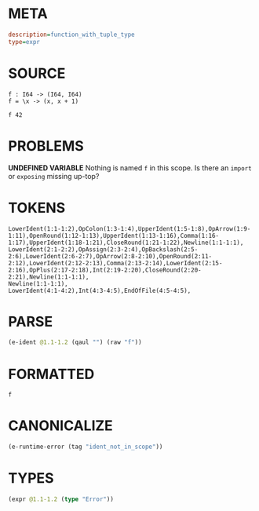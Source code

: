 # META
~~~ini
description=function_with_tuple_type
type=expr
~~~
# SOURCE
~~~roc
f : I64 -> (I64, I64)
f = \x -> (x, x + 1)

f 42
~~~
# PROBLEMS
**UNDEFINED VARIABLE**
Nothing is named `f` in this scope.
Is there an `import` or `exposing` missing up-top?

# TOKENS
~~~zig
LowerIdent(1:1-1:2),OpColon(1:3-1:4),UpperIdent(1:5-1:8),OpArrow(1:9-1:11),OpenRound(1:12-1:13),UpperIdent(1:13-1:16),Comma(1:16-1:17),UpperIdent(1:18-1:21),CloseRound(1:21-1:22),Newline(1:1-1:1),
LowerIdent(2:1-2:2),OpAssign(2:3-2:4),OpBackslash(2:5-2:6),LowerIdent(2:6-2:7),OpArrow(2:8-2:10),OpenRound(2:11-2:12),LowerIdent(2:12-2:13),Comma(2:13-2:14),LowerIdent(2:15-2:16),OpPlus(2:17-2:18),Int(2:19-2:20),CloseRound(2:20-2:21),Newline(1:1-1:1),
Newline(1:1-1:1),
LowerIdent(4:1-4:2),Int(4:3-4:5),EndOfFile(4:5-4:5),
~~~
# PARSE
~~~clojure
(e-ident @1.1-1.2 (qaul "") (raw "f"))
~~~
# FORMATTED
~~~roc
f
~~~
# CANONICALIZE
~~~clojure
(e-runtime-error (tag "ident_not_in_scope"))
~~~
# TYPES
~~~clojure
(expr @1.1-1.2 (type "Error"))
~~~
